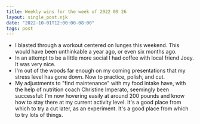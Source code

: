 ```yaml
---
title: Weekly wins for the week of 2022 09 26
layout: single_post.njk
date: "2022-10-01T12:00:00-08:00"
tags: post
---
```

- I blasted through a workout centered on lunges this weekend. This would have been unthinkable a year ago, or even six months ago.
- In an attempt to be a little more social I had coffee with local friend Joey. It was very nice.
- I'm out of the woods far enough on my coming presentations that my stress level has gone down. Now to practice, polish, and cut.
- My adjustments to "find maintenance" with my food intake have, with the help of nutrition coach Christine Imperato, seemingly been successful: I'm now hovering easily at around 200 pounds and know how to stay there at my current activity level. It's a good place from which to try a cut later, as an experiment. It's a good place from which to try lots of things.
